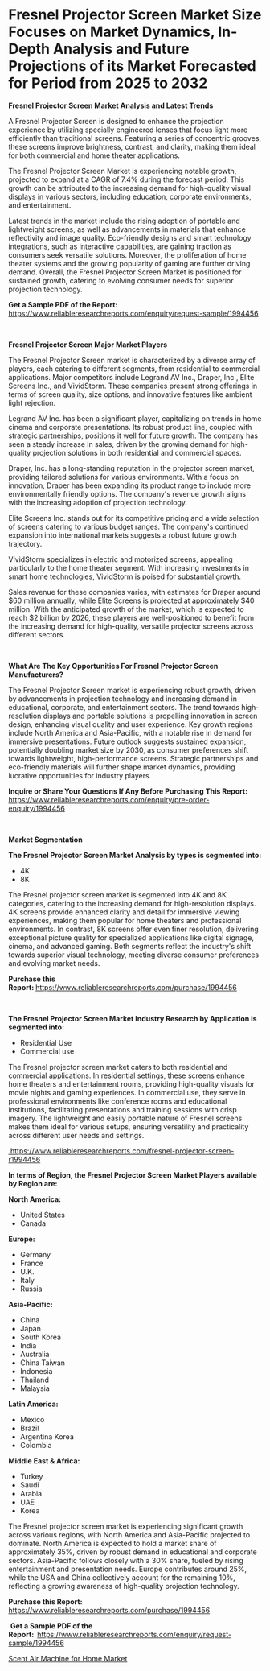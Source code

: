 <p><h1>Fresnel Projector Screen Market Size Focuses on Market Dynamics, In-Depth Analysis and Future Projections of its Market Forecasted for Period from 2025 to 2032</h1></p><p><strong>Fresnel Projector Screen Market Analysis and Latest Trends</strong></p>
<p><p>A Fresnel Projector Screen is designed to enhance the projection experience by utilizing specially engineered lenses that focus light more efficiently than traditional screens. Featuring a series of concentric grooves, these screens improve brightness, contrast, and clarity, making them ideal for both commercial and home theater applications. </p><p>The Fresnel Projector Screen Market is experiencing notable growth, projected to expand at a CAGR of 7.4% during the forecast period. This growth can be attributed to the increasing demand for high-quality visual displays in various sectors, including education, corporate environments, and entertainment. </p><p>Latest trends in the market include the rising adoption of portable and lightweight screens, as well as advancements in materials that enhance reflectivity and image quality. Eco-friendly designs and smart technology integrations, such as interactive capabilities, are gaining traction as consumers seek versatile solutions. Moreover, the proliferation of home theater systems and the growing popularity of gaming are further driving demand. Overall, the Fresnel Projector Screen Market is positioned for sustained growth, catering to evolving consumer needs for superior projection technology.</p></p>
<p><strong>Get a Sample PDF of the Report:&nbsp;</strong> <a href="https://www.reliableresearchreports.com/enquiry/request-sample/1994456?utm_campaign=3110&utm_medium=2&utm_source=Github&utm_content=ia&utm_term=05042025&utm_id=fresnel-projector-screen">https://www.reliableresearchreports.com/enquiry/request-sample/1994456</a></p>
<p>&nbsp;</p>
<p><strong>Fresnel Projector Screen Major Market Players</strong></p>
<p><p>The Fresnel Projector Screen market is characterized by a diverse array of players, each catering to different segments, from residential to commercial applications. Major competitors include Legrand AV Inc., Draper, Inc., Elite Screens Inc., and VividStorm. These companies present strong offerings in terms of screen quality, size options, and innovative features like ambient light rejection.</p><p>Legrand AV Inc. has been a significant player, capitalizing on trends in home cinema and corporate presentations. Its robust product line, coupled with strategic partnerships, positions it well for future growth. The company has seen a steady increase in sales, driven by the growing demand for high-quality projection solutions in both residential and commercial spaces.</p><p>Draper, Inc. has a long-standing reputation in the projector screen market, providing tailored solutions for various environments. With a focus on innovation, Draper has been expanding its product range to include more environmentally friendly options. The company's revenue growth aligns with the increasing adoption of projection technology.</p><p>Elite Screens Inc. stands out for its competitive pricing and a wide selection of screens catering to various budget ranges. The company's continued expansion into international markets suggests a robust future growth trajectory. </p><p>VividStorm specializes in electric and motorized screens, appealing particularly to the home theater segment. With increasing investments in smart home technologies, VividStorm is poised for substantial growth.</p><p>Sales revenue for these companies varies, with estimates for Draper around $60 million annually, while Elite Screens is projected at approximately $40 million. With the anticipated growth of the market, which is expected to reach $2 billion by 2026, these players are well-positioned to benefit from the increasing demand for high-quality, versatile projector screens across different sectors.</p></p>
<p>&nbsp;</p>
<p><strong>What Are The Key Opportunities For Fresnel Projector Screen Manufacturers?</strong></p>
<p><p>The Fresnel Projector Screen market is experiencing robust growth, driven by advancements in projection technology and increasing demand in educational, corporate, and entertainment sectors. The trend towards high-resolution displays and portable solutions is propelling innovation in screen design, enhancing visual quality and user experience. Key growth regions include North America and Asia-Pacific, with a notable rise in demand for immersive presentations. Future outlook suggests sustained expansion, potentially doubling market size by 2030, as consumer preferences shift towards lightweight, high-performance screens. Strategic partnerships and eco-friendly materials will further shape market dynamics, providing lucrative opportunities for industry players.</p></p>
<p><strong>Inquire or Share Your Questions If Any Before Purchasing This Report:</strong> <a href="https://www.reliableresearchreports.com/enquiry/pre-order-enquiry/1994456?utm_campaign=3110&utm_medium=2&utm_source=Github&utm_content=ia&utm_term=05042025&utm_id=fresnel-projector-screen">https://www.reliableresearchreports.com/enquiry/pre-order-enquiry/1994456</a></p>
<p>&nbsp;</p>
<p><strong>Market Segmentation</strong></p>
<p><strong>The Fresnel Projector Screen Market Analysis by types is segmented into:</strong></p>
<p><ul><li>4K</li><li>8K</li></ul></p>
<p><p>The Fresnel projector screen market is segmented into 4K and 8K categories, catering to the increasing demand for high-resolution displays. 4K screens provide enhanced clarity and detail for immersive viewing experiences, making them popular for home theaters and professional environments. In contrast, 8K screens offer even finer resolution, delivering exceptional picture quality for specialized applications like digital signage, cinema, and advanced gaming. Both segments reflect the industry's shift towards superior visual technology, meeting diverse consumer preferences and evolving market needs.</p></p>
<p><strong>Purchase this Report:&nbsp;</strong><a href="https://www.reliableresearchreports.com/purchase/1994456?utm_campaign=3110&utm_medium=2&utm_source=Github&utm_content=ia&utm_term=05042025&utm_id=fresnel-projector-screen">https://www.reliableresearchreports.com/purchase/1994456</a></p>
<p>&nbsp;</p>
<p><strong>The Fresnel Projector Screen Market Industry Research by Application is segmented into:</strong></p>
<p><ul><li>Residential Use</li><li>Commercial use</li></ul></p>
<p><p>The Fresnel projector screen market caters to both residential and commercial applications. In residential settings, these screens enhance home theaters and entertainment rooms, providing high-quality visuals for movie nights and gaming experiences. In commercial use, they serve in professional environments like conference rooms and educational institutions, facilitating presentations and training sessions with crisp imagery. The lightweight and easily portable nature of Fresnel screens makes them ideal for various setups, ensuring versatility and practicality across different user needs and settings.</p></p>
<p><a href="https://www.reliableresearchreports.com/fresnel-projector-screen-r1994456?utm_campaign=3110&utm_medium=2&utm_source=Github&utm_content=ia&utm_term=05042025&utm_id=fresnel-projector-screen">&nbsp;https://www.reliableresearchreports.com/fresnel-projector-screen-r1994456</a></p>
<p><strong>In terms of Region, the Fresnel Projector Screen Market Players available by Region are:</strong></p>
<p>
    <p> <strong> North America: </strong>
        <ul>
            <li>United States</li>
            <li>Canada</li>
        </ul>
        </p> 
    <p> <strong> Europe: </strong>
        <ul>
            <li>Germany</li>
            <li>France</li>
            <li>U.K.</li>
            <li>Italy</li>
            <li>Russia</li>
        </ul>
        </p> 
    <p> <strong> Asia-Pacific: </strong>
        <ul>
            <li>China</li>
            <li>Japan</li>
            <li>South Korea</li>
            <li>India</li>
            <li>Australia</li>
            <li>China Taiwan</li>
            <li>Indonesia</li>
            <li>Thailand</li>
            <li>Malaysia</li>
        </ul>
        </p> 
    <p> <strong> Latin America: </strong>
        <ul>
            <li>Mexico</li>
            <li>Brazil</li>
            <li>Argentina Korea</li>
            <li>Colombia</li>
        </ul>
        </p> 
    <p> <strong> Middle East & Africa: </strong>
        <ul>
            <li>Turkey</li>
            <li>Saudi</li>
            <li>Arabia</li>
            <li>UAE</li>
            <li>Korea</li>
        </ul>
    </p>
    </p>
<p><p>The Fresnel projector screen market is experiencing significant growth across various regions, with North America and Asia-Pacific projected to dominate. North America is expected to hold a market share of approximately 35%, driven by robust demand in educational and corporate sectors. Asia-Pacific follows closely with a 30% share, fueled by rising entertainment and presentation needs. Europe contributes around 25%, while the USA and China collectively account for the remaining 10%, reflecting a growing awareness of high-quality projection technology.</p></p>
<p><strong>Purchase this Report: </strong><a href="https://www.reliableresearchreports.com/purchase/1994456?utm_campaign=3110&utm_medium=2&utm_source=Github&utm_content=ia&utm_term=05042025&utm_id=fresnel-projector-screen">https://www.reliableresearchreports.com/purchase/1994456</a></p>
<p>&nbsp;<strong>Get a Sample PDF of the Report:&nbsp;&nbsp;</strong><a href="https://www.reliableresearchreports.com/enquiry/request-sample/1994456?utm_campaign=3110&utm_medium=2&utm_source=Github&utm_content=ia&utm_term=05042025&utm_id=fresnel-projector-screen">https://www.reliableresearchreports.com/enquiry/request-sample/1994456</a></p>
<p><strong></strong></p>
<p><p><a href="https://github.com/rianttegang/Market-Research-Report-List-1/blob/main/scent-air-machine-for-home-market.md?utm_campaign=3110&utm_medium=2&utm_source=Github&utm_content=ia&utm_term=05042025&utm_id=fresnel-projector-screen">Scent Air Machine for Home Market</a></p></p>